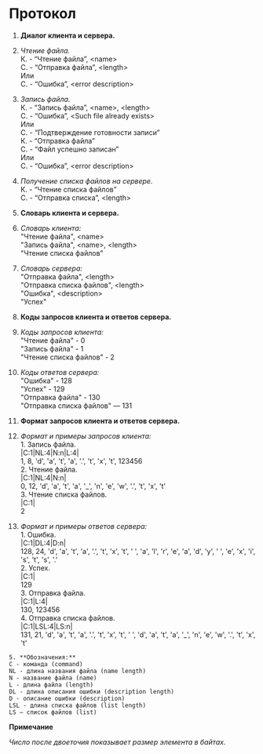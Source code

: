 # Протокол

1. **Диалог клиента и сервера.**

  1. *Чтение файла.*  
  К. - “Чтение файла”, \<name\>  
  С. - “Отправка файла”, \<length\>  
  Или  
  С. - “Ошибка”, \<error description\>  
  2. *Запись файла.*  
  К. - “Запись файла”, \<name\>, \<length\>  
  С. - “Ошибка”, \<Such file already exists\>  
  Или  
  С. - “Подтверждение готовности записи”  
  К. - “Отправка файла”  
  С. - “Файл успешно записан”  
  Или  
  С. - “Ошибка”, \<error description\>  
  3. *Получение списка файлов на сервере.*  
  К. - “Чтение списка файлов”  
  С. - “Отправка списка”, \<length\>  

2. **Словарь клиента и сервера.**

  1. *Словарь клиента:*  
  "Чтение файла", \<name\>  
  "Запись файла", \<name\>, \<length\>  
  "Чтение списка файлов"  
  2. *Словарь сервера:*  
  "Отправка файла", \<length\>  
  "Отправка списка файлов", \<length\>  
  "Ошибка", \<description\>  
  "Успех"  
  
3. **Коды запросов клиента и ответов сервера.**  

  1. *Коды запросов клиента:*  
  "Чтение файла" - 0  
  "Запись файла" - 1  
  "Чтение списка файлов" - 2  
  2. *Коды ответов сервера:*  
  "Ошибка" - 128  
  "Успех" - 129  
  "Отправка файла" - 130  
  "Отправка списка файлов" — 131  
  
4. **Формат запросов клиента и ответов сервера.**  

  1. *Формат и примеры запросов клиента:*  
    1. Запись файла.  
    |C:1|NL:4|N:n|L:4|  
    1, 8, 'd', 'a', 't', 'a', '.', 't', 'x', 't', 123456  
    2. Чтение файла.  
    |C:1|NL:4|N:n|  
    0, 12, 'd', 'a', 't', 'a', '_', 'n', 'e', 'w', '.', 't', 'x', 't'  
    3. Чтение списка файлов.  
    |C:1|  
    2  
  2. *Формат и примеры ответов сервера:*  
    1. Ошибка.  
    |C:1|DL:4|D:n|  
    128, 24, 'd', 'a', 't', 'a', '.', 't', 'x', 't', ' ', 'a', 'l', 'r', 'e', 'a', 'd', 'y', ' ', 'e', 'x', 'i', 's', 't', 's', '.'  
    2. Успех.  
    |C:1|  
    129  
    3. Отправка файла.  
    |C:1|L:4|  
    130, 123456  
    4. Отправка списка файлов.  
    |C:1|LSL:4|LS:n|  
    131, 21, 'd', 'a', 't', 'a', '.', 't', 'x', 't', ' ', 'd', 'a', 't', 'a', '_', 'n', 'e', 'w', '.', 't', 'x', 't'  
    
    5. **Обозначения:**  
    C - команда (command)  
    NL - длина названия файла (name length)  
    N - название файла (name)  
    L - длина файла (length)  
    DL - длина описания ошибки (description length)  
    D - описание ошибки (description)  
    LSL - длина списка файлов (list length)  
    LS — список файлов (list)

**Примечание**

*Число после двоеточия показывает размер элемента в байтах.*


